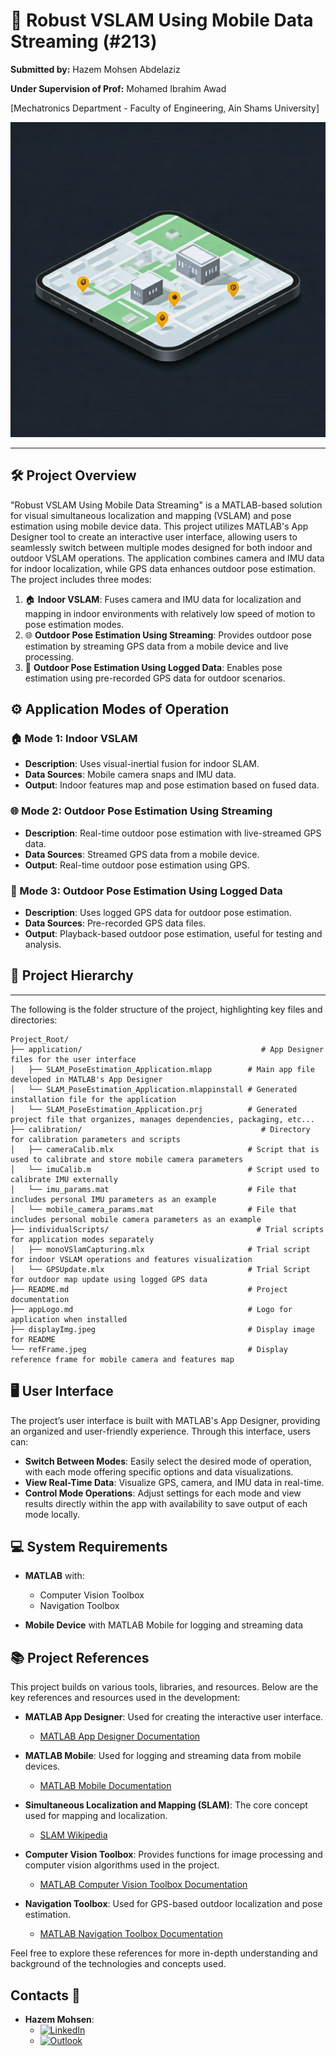# 📱 Robust VSLAM Using Mobile Data Streaming (#213)

**Submitted by:** Hazem Mohsen Abdelaziz

**Under Supervision of Prof:** Mohamed Ibrahim Awad

[Mechatronics Department - Faculty of Engineering, Ain Shams University]

![isplayImg.jpeg](https://github.com/Hazem-M-Abdelaziz/Robust-VSLAM-Using-Matlab-Mobile-Streaming/blob/main/displayImg.jpeg)

---

## 🛠️ Project Overview

"Robust VSLAM Using Mobile Data Streaming" is a MATLAB-based solution for visual simultaneous localization and mapping (VSLAM) and pose estimation using mobile device data. This project utilizes MATLAB's App Designer tool to create an interactive user interface, allowing users to seamlessly switch between multiple modes designed for both indoor and outdoor VSLAM operations. The application combines camera and IMU data for indoor localization, while GPS data enhances outdoor pose estimation.
The project includes three modes:

1. 🏠 **Indoor VSLAM**: Fuses camera and IMU data for localization and mapping in indoor environments with relatively low speed of motion to pose estimation modes.
2. 🌐 **Outdoor Pose Estimation Using Streaming**: Provides outdoor pose estimation by streaming GPS data from a mobile device and live processing.
3. 📂 **Outdoor Pose Estimation Using Logged Data**: Enables pose estimation using pre-recorded GPS data for outdoor scenarios.

## ⚙️ Application Modes of Operation

### 🏠 Mode 1: Indoor VSLAM
- **Description**: Uses visual-inertial fusion for indoor SLAM.
- **Data Sources**: Mobile camera snaps and IMU data.
- **Output**: Indoor features map and pose estimation based on fused data.

### 🌐 Mode 2: Outdoor Pose Estimation Using Streaming
- **Description**: Real-time outdoor pose estimation with live-streamed GPS data.
- **Data Sources**: Streamed GPS data from a mobile device.
- **Output**: Real-time outdoor pose estimation using GPS.

### 📂 Mode 3: Outdoor Pose Estimation Using Logged Data
- **Description**: Uses logged GPS data for outdoor pose estimation.
- **Data Sources**: Pre-recorded GPS data files.
- **Output**: Playback-based outdoor pose estimation, useful for testing and analysis.

## 📂 Project Hierarchy
----------------------

The following is the folder structure of the project, highlighting key files and directories:

```plaintext
Project_Root/
├── application/                                        # App Designer files for the user interface
│   ├── SLAM_PoseEstimation_Application.mlapp        # Main app file developed in MATLAB's App Designer
│   └── SLAM_PoseEstimation_Application.mlappinstall # Generated installation file for the application
│   └── SLAM_PoseEstimation_Application.prj          # Generated project file that organizes, manages dependencies, packaging, etc...
├── calibration/                                        # Directory for calibration parameters and scripts
│   ├── cameraCalib.mlx                              # Script that is used to calibrate and store mobile camera parameters
│   └── imuCalib.m                                   # Script used to calibrate IMU externally
│   └── imu_params.mat                               # File that includes personal IMU parameters as an example
│   └── mobile_camera_params.mat                     # File that includes personal mobile camera parameters as an example
├── individualScripts/                                 # Trial scripts for application modes separately
│   ├── monoVSlamCapturing.mlx                       # Trial script for indoor VSLAM operations and features visualization
│   └── GPSUpdate.mlx                                # Trial Script for outdoor map update using logged GPS data
├── README.md                                        # Project documentation
├── appLogo.md                                       # Logo for application when installed
├── displayImg.jpeg                                  # Display image for README
└── refFrame.jpeg                                    # Display reference frame for mobile camera and features map
```

## 🖥️ User Interface

The project’s user interface is built with MATLAB's App Designer, providing an organized and user-friendly experience. Through this interface, users can:

* **Switch Between Modes**: Easily select the desired mode of operation, with each mode offering specific options and data visualizations.
* **View Real-Time Data**: Visualize GPS, camera, and IMU data in real-time.
* **Control Mode Operations**: Adjust settings for each mode and view results directly within the app with availability to save output of each mode locally.



## 💻 System Requirements

- **MATLAB** with:
  - Computer Vision Toolbox
  - Navigation Toolbox

- **Mobile Device** with MATLAB Mobile for logging and streaming data

## 📚 Project References

This project builds on various tools, libraries, and resources. Below are the key references and resources used in the development:

- **MATLAB App Designer**: Used for creating the interactive user interface.
  - [MATLAB App Designer Documentation](https://www.mathworks.com/help/matlab/app-designer.html)
  
- **MATLAB Mobile**: Used for logging and streaming data from mobile devices.
  - [MATLAB Mobile Documentation](https://www.mathworks.com/products/matlab-mobile.html)
  
- **Simultaneous Localization and Mapping (SLAM)**: The core concept used for mapping and localization.
  - [SLAM Wikipedia](https://en.wikipedia.org/wiki/Simultaneous_localization_and_mapping)
  
- **Computer Vision Toolbox**: Provides functions for image processing and computer vision algorithms used in the project.
  - [MATLAB Computer Vision Toolbox Documentation](https://www.mathworks.com/products/computer-vision.html)
  
- **Navigation Toolbox**: Used for GPS-based outdoor localization and pose estimation.
  - [MATLAB Navigation Toolbox Documentation](https://www.mathworks.com/products/navigation.html)

Feel free to explore these references for more in-depth understanding and background of the technologies and concepts used.


## Contacts 📧

- **Hazem Mohsen**:
  - [![LinkedIn](https://img.shields.io/badge/LinkedIn-informational?style=flat&logo=linkedin&logoColor=white&color=0077B5)](https://www.linkedin.com/in/hazem-m-abdelaziz)
  - [![Outlook](https://img.shields.io/badge/Outlook-red?style=flat&logo=microsoft-outlook&logoColor=white)](mailto:1900973@eng.asu.edu.eg)


